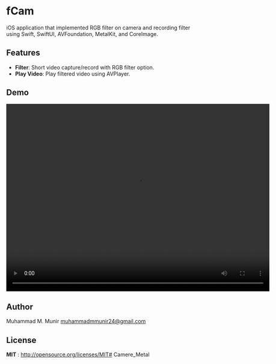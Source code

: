 # fCam

iOS application that implemented RGB filter on camera and recording filter using Swift, SwiftUI, AVFoundation, MetalKit, and CoreImage.

## Features

 * **Filter**: Short video capture/record with RGB filter option.
 * **Play Video**: Play filtered video using AVPlayer.

## Demo

<video width="700" height="500" src="https://github.com/tbetmen/Anima/assets/40412728/72e8c969-49ba-42d2-9195-90e6f3680460"></video>

## Author

Muhammad M. Munir [muhammadmmunir24@gmail.com](mailto:muhammadmmunir24@gmail.com)

## License

**MIT** : http://opensource.org/licenses/MIT# Camere_Metal
